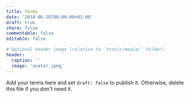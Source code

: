 ```yaml
---
title: Terms
date: '2018-06-28T00:00:00+01:00'
draft: true
share: false
commentable: false
editable: false

# Optional header image (relative to `static/media/` folder).
header:
  caption: ''
  image: 'avatar.jpeg'
---
```


Add your terms here and set `draft: false` to publish it. Otherwise, delete this file if you don't need it.

